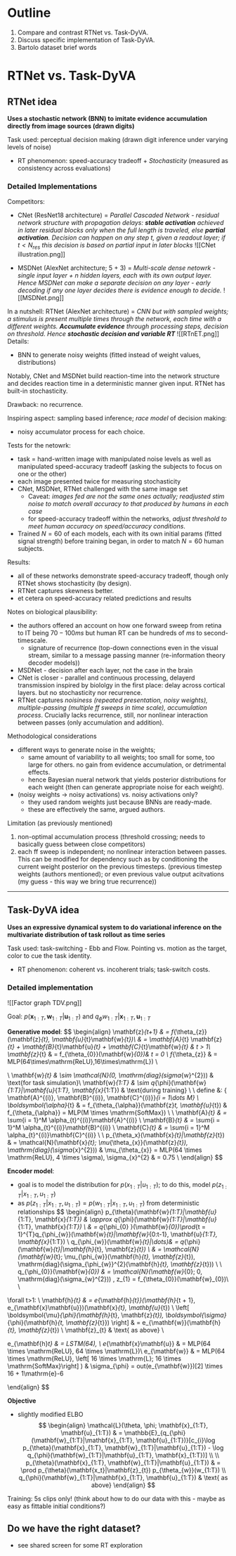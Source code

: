 # Outline

1. Compare and contrast RTNet vs. Task-DyVA. 
2. Discuss specific implementation of Task-DyVA. 
3. Bartolo dataset brief words

# RTNet vs. Task-DyVA

## RTNet idea

**Uses a stochastic network (BNN) to imitate evidence accumulation directly from image sources (drawn digits)**

Task used: perceptual decision making (drawn digit inference under varying levels of noise)

- RT phenomenon: speed-accuracy tradeoff + *Stochasticity* (measured as consistency across evaluations)

### Detailed Implementations

Competitors:
- CNet (ResNet18 architecture) = *Parallel Cascaded Network - residual network structure with propagation delays: **stable activation** achieved in later residual blocks only when the full length is traveled, else **partial activation**. Decision can happen on any step $t$, given a readout layer; if $t < N_{\mathrm{res}}$ this decision is based on partial input in later blocks*
![[CNet illustration.png]]

- MSDNet (AlexNet architecture; 5 + 3) = *Multi-scale dense netowrk - single input layer + $n$ hidden layers, each with its own output layer. Hence MSDNet can make a separate decision on any layer - early decoding if any one layer decides there is evidence enough to decide.*
![[MSDNet.png]]

In a nutshell: RTNet (AlexNet architecture) = *CNN but with sampled weights; a stimulus is present multiple times through the network, each time with a different weights. **Accumulate evidence** through processing steps, decision on threshold. Hence **stochastic decision and variable RT***
![[RTnET.png]]
Details: 
- BNN to generate noisy weights (fitted instead of weight values, distributions)

Notably, CNet and MSDNet build reaction-time into the network structure and decides reaction time in a deterministic manner given input. RTNet has built-in stochasticity. 

Drawback: no recurrence. 

Inspiring aspect: sampling based inference; *race model* of decision making: 
- noisy accumulator process for each choice. 

Tests for the netowrk: 
- task = hand-written image with manipulated noise levels as well as manipulated speed-accuracy tradeoff (asking the subjects to focus on one or the other)
- each image presented twice for measuring stochasticity
- CNet, MSDNet, RTNet challenged with the same image set
	- Caveat: *images fed are not the same ones actually; readjusted stim noise to match overall accuracy to that produced by humans in each case*
	- for speed-accuracy tradeoff within the networks, *adjust threshold to meet human accuracy on speed/accuracy conditions*. 
- Trained $N = 60$ of each models, each with its own initial params (fitted signal strength) before training began, in order to match $N = 60$ human subjects. 

Results: 
- all of these networks demonstrate speed-accuracy tradeoff, though only RTNet shows stochasticity (by design). 
- RTNet captures skewness better. 
- et cetera on speed-accuracy related predictions and results

Notes on biological plausibility: 
- the authors offered an account on how one forward sweep from retina to IT being $70-100ms$ but human RT can be hundreds of $ms$ to second-timescale. 
	- signature of recurrence (top-down connections even in the visual stream, similar to a message passing manner (re-information theory decoder models))
- MSDNet - decision after each layer, not the case in the brain
- CNet is closer - parallel and continuous processing, delayerd transmission inspired by biololgy in the first place: delay across cortical layers. but no stochasticity nor recurrence. 
- RTNet captures *noisiness (repeated presentation, noisy weights), multiple-passing (multiple ff sweeps in time scale), accumulation process*. Crucially lacks recurrence, still, nor nonlinear interaction between passes (only accumulation and addition). 

Methodological considerations
- different ways to generate noise in the weights; 
	- same amount of variability to all weights; too small for some, too large for others. no gain from evidence accumulation, or detrimental effects. 
	- hence Bayesian nueral network that yields posterior distributions for each weight (then can generate appropriate noise for each weight). 
- (noisy weights -> noisy activations) vs. noisy activations only? 
	- they used random weights just because BNNs are ready-made. 
	- these are effectively the same, argued authors. 

Limitation (as previously mentioned)
1. non-optimal accumulation process (threshold crossing; needs to basically guess between close competitors) 
2. each ff sweep is independent; no nonlinear interaction between passes. This can be modified for dependency such as by conditioning the current weight posterior on the previous timesteps. (previous timestep weights (authors mentioned); or even previous value output acitvations (my guess - this way we bring true recurrence))

****
## Task-DyVA idea

**Uses an expressive dynamical system to do variational inference on the multivariate distribution of task rollout as time series**

Task used: task-switching - Ebb and Flow. Pointing vs. motion as the target, color to cue the task identity.

- RT phenomenon: coherent vs. incoherent trials; task-switch costs. 

### Detailed implementation

![[Factor graph TDV.png]]

Goal: $p(\mathbf{x}_{1:T}, \mathbf{w}_{1:T}|\mathbf{u}_{1:T})$ and $q_{\phi}w_{1:T} |\mathbf{x}_{1:T}, \mathbf{u}_{1:T}$

**Generative model**: 
$$
\begin{align}
\mathbf{z}_{t+1} & = f_{\theta_{z}}(\mathbf{z}_{t}, \mathbf{u}_{t}\mathbf{w}_{t})\\
& = \mathbf{A}_{t} \mathbf{z}_{t} + \mathbf{B}_{t}\mathbf{u}_{t} + \mathbf{C}_{t}\mathbf{w}_{t} & t > 1\\
\mathbf{z}_{t}  & = f_{\theta_{0}}(\mathbf{w}_{0})& t = 0 \\
f_{\theta_{z}}  & = MLP(64\times\mathrm{ReLU},16\times\mathrm{L}) \\

 \\
\mathbf{w}_{t}  & \sim \mathcal{N}(0, \mathrm{diag}(sigma_{w}^{2}))  & \text{for task simulation}\\
\mathbf{w}_{1:T}  & \sim q_{\phi}(\mathbf{w}_{1:T}|\mathbf{u}_{_1:T}, \mathbf{x}_{1:T}) & \text{during training} \\
 \\
define &: \{ \mathbf{A}^{(i)}, \mathbf{B}^{(i)}, \mathbf{C}^{(i)}\}_{i = 1\dots M} \\
\boldsymbol{\alpha}_{t}  & = f_{\theta_{\alpha}}(\mathbf{z}_t, \mathbf{u}_{t}) & f_{\theta_{\alpha}} = MLP(M \times \mathrm{SoftMax}) \\
 \\
\mathbf{A}_{t}  & = \sum_{i = 1}^M \alpha_{t}^{(i)}\mathbf{A}^{(i)} \\
\mathbf{B}_{t}  & = \sum_{i = 1}^M \alpha_{t}^{(i)}\mathbf{B}^{(i)} \\
\mathbf{C}_{t}  & = \sum_{i = 1}^M \alpha_{t}^{(i)}\mathbf{C}^{(i)} \\
 \\
p_{\theta_x}(\mathbf{x}_{t}|\mathbf{z}_{t})  & = \mathcal{N}(\mathbf{x}_{t}; \mu_{\theta_{x}}(\mathbf{z}_{t}), \mathrm{diag}(\sigma_{x}^{2})) & \mu_{\theta_{x}} = MLP(64 \times \mathrm{ReLU}, 4 \times \sigma), \sigma_{x}^{2} & = 0.75
\\
\end{align}
$$

**Encoder model**: 
- goal is to model the distribution for $p(x_{1:T}|u_{1:T})$; to do this, model $p(z_{1:T}|x_{1:T}, u_{1:T})$
- as $p(z_{1:T}|x_{1:T}, u_{1:T}) = p(w_{1:T}|x_{1:T}, u_{1:T})$ from deterministic relationships
$$
\begin{align}
p_{\theta}(\mathbf{w}_{1:T}|\mathbf{u}_{1:T}, \mathbf{x}_{1:T})  & \approx q_{\phi}(\mathbf{w}_{1:T}|\mathbf{u}_{1:T}, \mathbf{x}_{1:T}) \\
 & = q_{\phi_{0} }(\mathbf{w}_{0})\prod_{t = 1}^{T}q_{\phi_{w}}(\mathbf{w}_{t}|\mathbf{w}_{0:t-1}, \mathbf{u}_{1:T}, \mathbf{x}_{1:T}) \\
  q_{\phi_{w}}(\mathbf{w}_{t}|\dots)& = q_{\phi}(\mathbf{w}_{t}|\mathbf{h}_{t}, \mathbf{z}_{t}) \\
 & = \mathcal{N}(\mathbf{w}_{t}; \mu_{\phi_{w}}(\mathbf{h}_{t}, \mathbf{z}_{t}), \mathrm{diag}(\sigma_{\phi_{w}}^{2}(\mathbf{h}_{t}, \mathbf{z}_{t})) \\ \\
 q_{\phi_{0}}(\mathbf{w}_{0})  & = \mathcal{N}(\mathbf{w}_{0}; 0, \mathrm{diag}(\sigma_{w}^{2})) , z_{1} = f_{\theta_{0}}(\mathbf{w}_{0})\\
  \\

\forall t>1: \\
\mathbf{h}_{t}  & = e_{\mathbf{h}_{t}}(\mathbf{h}_{t + 1}, e_{\mathbf{x}\mathbf{u}})(\mathbf{x}_{t}, \mathbf{u}_{t})  \\
\left[ \boldsymbol{\mu}_{\phi}(\mathbf{h}_{t}, \mathbf{z}_{t}), \boldsymbol{\sigma}_{\phi}(\mathbf{h}_{t, \mathbf{z}_{t}}) \right]  & = e_{\mathbf{w}}(\mathbf{h}_{t}, \mathbf{z}_{t})  \\
\mathbf{z}_{t}  & \text{ as above}
 \\

e_{\mathbf{h}_t}  & = LSTM(64),  \\
e_{\mathbf{x}\mathbf{u}}  & = MLP(64 \times \mathrm{ReLU}, 64 \times \mathrm{L})\\
e_{\mathbf{w}}  & = MLP(64 \times \mathrm{ReLU}, \left[ 16 \times \mathrm{L}; 16 \times \mathrm{SoftMax}\right] ) & \sigma_{\phi} = out(e_{\mathbf{w}})[2] \times 16 + 1\mathrm{e}-6


\end{align}
$$

**Objective**
- slightly modified ELBO
$$
\begin{align}
\mathcal{L}(\theta, \phi; \mathbf{x}_{1:T}, \mathbf{u}_{1:T}) 
 & = \mathbb{E}_{q_{\phi}(\mathbf{w}_{1:T}|\mathbf{x}_{1:T}, \mathbf{u}_{1:T})}[c_{i}\log p_{\theta}(\mathbf{x}_{1:T}, \mathbf{w}_{1:T}|\mathbf{u}_{1:T}) - \log q_{\phi}(\mathbf{w}_{1:T}|\mathbf{u}_{1:T}, \mathbf{x}_{1:T})] \\
  \\
 p_{\theta}(\mathbf{x}_{1:T}, \mathbf{w}_{1:T}|\mathbf{u}_{1:T})   & = \prod p_{\theta}(\mathbf{x_t}|\mathbf{z}_{t}) p_{\theta_{w}}(w_{1:T}) \\
q_{\phi}(\mathbf{w}_{1:T}|\mathbf{x}_{1:T}, \mathbf{u}_{1:T})  & \text{ as above}
\end{align}
$$

Training: 5s clips only! (think about how to do our data with this - maybe as easy as fittable initial conditions?)
## Do we have the right dataset? 

- see shared screen for some RT exploration